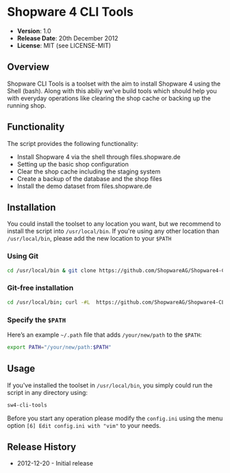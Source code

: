 # Shopware 4 CLI Tools

- **Version**: 1.0
- **Release Date**: 20th December 2012
- **License**: MIT (see LICENSE-MIT)

## Overview
Shopware CLI Tools is a toolset with the aim to install Shopware 4 using the Shell (bash). Along with this abiliy we've build tools which should help you with everyday operations like clearing the shop cache or backing up the running shop.

## Functionality
The script provides the following functionality:

- Install Shopware 4 via the shell through files.shopware.de
- Setting up the basic shop configuration
- Clear the shop cache including the staging system
- Create a backup of the database and the shop files
- Install the demo dataset from files.shopware.de

## Installation
You could install the toolset to any location you want, but we recommend to install the script into `/usr/local/bin`. If you're using any other location than `/usr/local/bin`, please add the new location to your `$PATH`

### Using Git

```bash
cd /usr/local/bin & git clone https://github.com/ShopwareAG/Shopware4-CLI-Tools.git & cd chmod -R 777 Shopware4-CLI-Tools
```

### Git-free installation
```bash
cd /usr/local/bin; curl -#L  https://github.com/ShopwareAG/Shopware4-CLI-Tools/tarball/master | tar -xzv --strip-components 1 --exclude={README.md,LICENSE-MIT}
```

### Specify the `$PATH`
Here’s an example `~/.path` file that adds `/your/new/path` to the `$PATH`:
```bash
export PATH="/your/new/path:$PATH"
```

## Usage
If you've installed the toolset in `/usr/local/bin`, you simply could run the script in any directory using:
```bash
sw4-cli-tools
```

Before you start any operation please modify the `config.ini` using the menu option `[6] Edit config.ini with "vim"` to your needs.

## Release History
- 2012-12-20 - Initial release